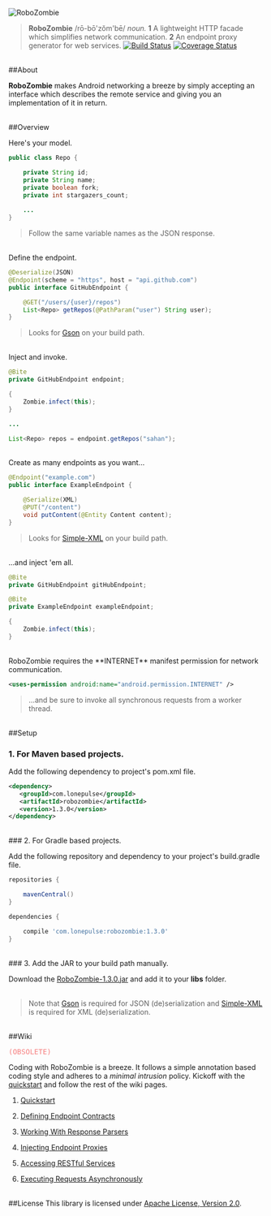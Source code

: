 ![RoboZombie](https://raw.github.com/sahan/RoboZombie/master/logo.png)

> **RoboZombie** /rō-bō'zŏm'bē/ <em>noun.</em> **1** A lightweight HTTP facade 
which simplifies network communication. **2** An endpoint proxy generator for web services. 
[![Build Status](https://travis-ci.org/sahan/RoboZombie.png?branch=master)](https://travis-ci.org/sahan/RoboZombie) 
[![Coverage Status](https://coveralls.io/repos/sahan/RoboZombie/badge.png?branch=master)](https://coveralls.io/r/sahan/RoboZombie?branch=master)

<br>
##About

**RoboZombie** makes Android networking a breeze by simply accepting an interface which describes the remote 
service and giving you an implementation of it in return.   
<br>

##Overview

Here's your model.   

```java
public class Repo {

    private String id;
    private String name;
    private boolean fork;
    private int stargazers_count;
    
    ...
}
```   
> Follow the same variable names as the JSON response.   

<br>
Define the endpoint.   

```java
@Deserialize(JSON)
@Endpoint(scheme = "https", host = "api.github.com")
public interface GitHubEndpoint {

    @GET("/users/{user}/repos")
    List<Repo> getRepos(@PathParam("user") String user);
}
```   
> Looks for [Gson](http://code.google.com/p/google-gson) on your build path.   

<br>
Inject and invoke.   

```java
@Bite
private GitHubEndpoint endpoint;   

{
    Zombie.infect(this);
}

...

List<Repo> repos = endpoint.getRepos("sahan");
```
<br>
Create as many endpoints as you want...   

```java
@Endpoint("example.com")
public interface ExampleEndpoint {

    @Serialize(XML)	
    @PUT("/content")
    void putContent(@Entity Content content);
}
```   
> Looks for [Simple-XML](http://simple.sourceforge.net) on your build path.

<br>
...and inject 'em all.   

```java
@Bite
private GitHubEndpoint gitHubEndpoint;

@Bite
private ExampleEndpoint exampleEndpoint;

{
    Zombie.infect(this);
}
```
<br>
RoboZombie requires the **INTERNET** manifest permission for network communication.   
 
```xml
<uses-permission android:name="android.permission.INTERNET" />
```
> ...and be sure to invoke all synchronous requests from a worker thread.

<br>
##Setup

### 1. For Maven based projects.   

Add the following dependency to project's pom.xml file.

```xml
<dependency>
   <groupId>com.lonepulse</groupId>
   <artifactId>robozombie</artifactId>
   <version>1.3.0</version>
</dependency>
```   

<br>   
### 2. For Gradle based projects.   

Add the following repository and dependency to your project's build.gradle file.

```groovy
repositories {

    mavenCentral()
}

dependencies {

    compile 'com.lonepulse:robozombie:1.3.0'
}
```   

<br>   
### 3. Add the JAR to your build path manually.   

Download the [RoboZombie-1.3.0.jar](http://repo1.maven.org/maven2/com/lonepulse/robozombie/1.3.0/robozombie-1.3.0.jar) 
and add it to your **libs** folder.   
<br>

> Note that [Gson](http://search.maven.org/remotecontent?filepath=com/google/code/gson/gson/2.2.4/gson-2.2.4.jar) 
is required for JSON (de)serialization and [Simple-XML](http://search.maven.org/remotecontent?filepath=org/simpleframework/simple-xml/2.7.1/simple-xml-2.7.1.jar) 
is required for XML (de)serialization.   

<br>
##Wiki <pre><font color = "#F78181">(OBSOLETE)</font></pre>

Coding with RoboZombie is a breeze. It follows a simple annotation based coding style and adheres to a *minimal intrusion* policy. 
Kickoff with the [quickstart](https://github.com/sahan/RoboZombie/wiki/Quickstart) and follow the rest of the wiki pages. 

1. [Quickstart](https://github.com/sahan/RoboZombie/wiki/Quickstart)

2. [Defining Endpoint Contracts](https://github.com/sahan/RoboZombie/wiki/Defining-Endpoint-Contracts)

3. [Working With Response Parsers](https://github.com/sahan/RoboZombie/wiki/Working-With-Response-Parsers)

4. [Injecting Endpoint Proxies](https://github.com/sahan/RoboZombie/wiki/Injecting-Endpoint-Proxies)

5. [Accessing RESTful Services](https://github.com/sahan/RoboZombie/wiki/Accessing-RESTful-Services)   

6. [Executing Requests Asynchronously](https://github.com/sahan/RoboZombie/wiki/Executing-Requests-Asynchronously)
<br><br>   

##License
This library is licensed under [Apache License, Version 2.0](http://www.apache.org/licenses/LICENSE-2.0.html).
